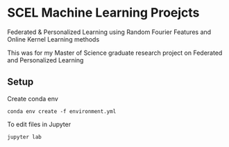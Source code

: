 # SCEL Machine Learning Proejcts

Federated & Personalized Learning using Random Fourier Features and Online 
Kernel Learning methods 

This was for my Master of Science graduate research project on Federated 
and Personalized Learning

## Setup

Create conda env

```
conda env create -f environment.yml
```

To edit files in Jupyter

```
jupyter lab
```
